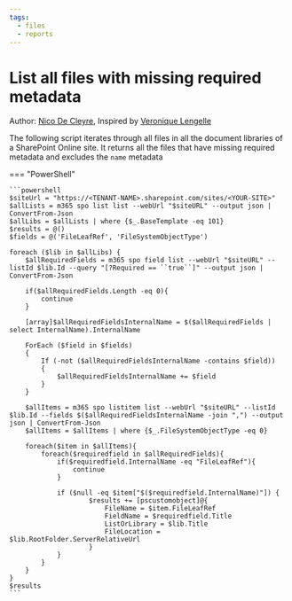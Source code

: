 ```yaml
---
tags:
  - files
  - reports
---
```


# List all files with missing required metadata

Author: [Nico De Cleyre](https://www.nicodecleyre.com), Inspired by [Veronique Lengelle](https://veronicageek.com/2021/find-missing-metadata-using-powershell/)

The following script iterates through all files in all the document libraries of a SharePoint Online site. It returns all the files that have missing required metadata and excludes the `name` metadata

=== "PowerShell"

    ```powershell
    $siteUrl = "https://<TENANT-NAME>.sharepoint.com/sites/<YOUR-SITE>"
    $allLists = m365 spo list list --webUrl "$siteURL" --output json | ConvertFrom-Json
    $allLibs = $allLists | where {$_.BaseTemplate -eq 101}
    $results = @()
    $fields = @('FileLeafRef', 'FileSystemObjectType')

    foreach ($lib in $allLibs) {
        $allRequiredFields = m365 spo field list --webUrl "$siteURL" --listId $lib.Id --query "[?Required == ``true``]" --output json | ConvertFrom-Json

        if($allRequiredFields.Length -eq 0){
            continue
        }

        [array]$allRequiredFieldsInternalName = $($allRequiredFields | select InternalName).InternalName

        ForEach ($field in $fields)
        {
            If (-not ($allRequiredFieldsInternalName -contains $field))
            {
                $allRequiredFieldsInternalName += $field
            }
        }

        $allItems = m365 spo listitem list --webUrl "$siteURL" --listId $lib.Id --fields $($allRequiredFieldsInternalName -join ",") --output json | ConvertFrom-Json
        $allItems = $allItems | where {$_.FileSystemObjectType -eq 0}
        
        foreach($item in $allItems){
            foreach($requiredfield in $allRequiredFields){
                if($requiredfield.InternalName -eq "FileLeafRef"){
                    continue
                }

                if ($null -eq $item["$($requiredfield.InternalName)"]) {
                        $results += [pscustomobject]@{
                            FileName = $item.FileLeafRef
                            FieldName = $requiredfield.Title
                            ListOrLibrary = $lib.Title
                            FileLocation = $lib.RootFolder.ServerRelativeUrl
                        }
                }
            }
        }
    }
    $results
    ```

